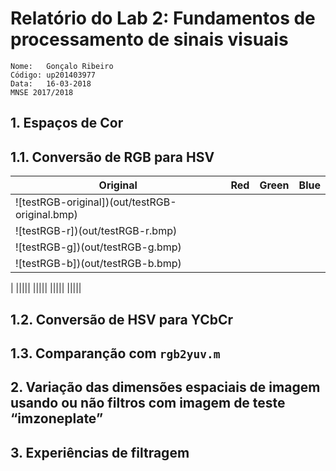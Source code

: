 # Relatório do Lab 2: Fundamentos de processamento de sinais visuais
```
Nome:   Gonçalo Ribeiro
Código: up201403977
Data:   16-03-2018
MNSE 2017/2018
```
## 1. Espaços de Cor

## 1.1. Conversão de RGB para HSV

|Original|Red|Green|Blue|
|-|-|-|-|
|![testRGB-original])(out/testRGB-original.bmp)
|![testRGB-r])(out/testRGB-r.bmp)
|![testRGB-g])(out/testRGB-g.bmp)
|![testRGB-b])(out/testRGB-b.bmp)
|
|||||
|||||
|||||
|||||

## 1.2. Conversão de HSV para YCbCr

## 1.3. Comparanção com `rgb2yuv.m`

## 2. Variação  das  dimensões  espaciais  de  imagem  usando  ou  não  filtros  com imagem de teste “imzoneplate”

## 3. Experiências de filtragem